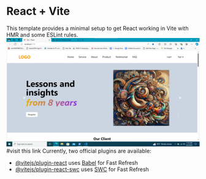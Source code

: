 # React + Vite

This template provides a minimal setup to get React working in Vite with HMR and some ESLint rules.
<img src="./readmeimage/Screenshot 2024-06-22 113622.png"/>
#visit this link 
Currently, two official plugins are available:

- [@vitejs/plugin-react](https://github.com/vitejs/vite-plugin-react/blob/main/packages/plugin-react/README.md) uses [Babel](https://babeljs.io/) for Fast Refresh
- [@vitejs/plugin-react-swc](https://github.com/vitejs/vite-plugin-react-swc) uses [SWC](https://swc.rs/) for Fast Refresh
